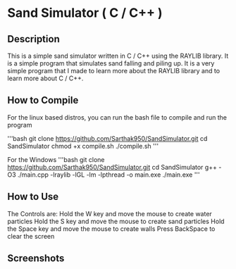 # Sand Simulator ( C / C++ )

## Description 
This is a simple sand simulator written in C / C++ using the RAYLIB library. It is a simple program that simulates sand falling and piling up. It is a very simple program that I made to learn more about the RAYLIB library and to learn more about C / C++.

## How to Compile 
For the linux based distros, you can run the bash file to compile and run the program 

'''bash
git clone https://github.com/Sarthak950/SandSimulator.git 
cd SandSimulator
chmod +x compile.sh
./compile.sh
'''

For the Windows 
'''bash
git clone https://github.com/Sarthak950/SandSimulator.git 
cd SandSimulator
g++ -O3 ./main.cpp -lraylib -lGL -lm -lpthread  -o main.exe
./main.exe
'''

## How to Use
The Controls are: 
Hold the W key and move the mouse to create water particles
Hold the S key and move the mouse to create sand particles
Hold the Space key and move the mouse to create walls 
Press BackSpace to clear the screen

## Screenshots
